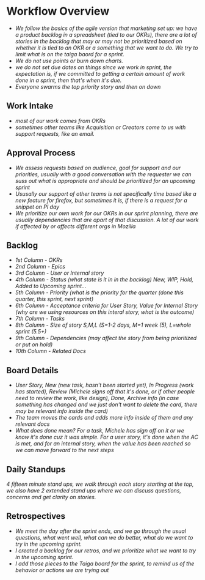 # Workflow Overview

* *We follow the basics of the agile version that marketing set up: we have a product backlog in a spreadsheet (tied to our OKRs), there are a lot of stories in the backlog that may or may not be prioritized based on whether it is tied to an OKR or a something that we want to do. We try to limit what is on the taiga baord for a sprint.*
* *We do not use points or burn down charts.*
* *we do not set due dates on things since we work in sprint, the expectation is, if we committed to getting a certain amount of work done in a sprint, then that's when it's due.*
* *Everyone swarms the top priority story and then on down*

## Work Intake

* *most of our work comes from OKRs*
* *sometimes other teams like Acquisition or Creators come to us with support requests, like an email.* 

## Approval Process

* *We assess requests based on audience, goal for support and our priorities, usually with a good conversation with the requester we can suss out what is appropriate and should be prioritized for an upcoming sprint*
* *Ususally our support of other teams is not specifically time based like a new feature for firefox, but sometimes it is, if there is a request for a snippet on PI day*
* *We prioritize our own work for our OKRs in our sprint planning, there are usually dependencies that are apart of that discussion. A lot of our work if affected by or affects different orgs in Mozilla*

## Backlog
* *1st Column - OKRs*
* *2nd Column - Epics*
* *3rd Column - User or Internal story*
* *4th Column - Status (what state is it in in the backlog) New, WIP, Hold, Added to Upcoming sprint...*
* *5th Column  - Priority (what is the priority for the quarter (done this quarter, this sprint, next sprint)*
* *6th Column - Acceptance criteria for User Story, Value for Internal Story (why are we using resources on this interal story, what is the outcome)*
* *7th Column - Tasks*
* *8th Column - Size of story S,M,L (S=1-2 days, M=1 week (5), L=whole sprint (5.5+)*
* *9th Column - Dependencies (may affect the story from being prioritized or put on hold)*
* *10th Column - Related Docs*


## Board Details

* *User Story, New (new task, hasn't been started yet), In Progress (work has started), Review (Michele signs off that it's done, or if other people need to review the work, like design), Done, Archive info (in case something has changed and we just don't want to delete the card, there may be relevant info inside the card)*
* *The team moves the cards and adds more info inside of them and any relevant docs*
* *What does done mean? For a task, Michele has sign off on it or we know it's done cuz it was simple. For a user story, it's done when the AC is met, and for an internal story, when the value has been reached so we can move forward to the next steps*


## Daily Standups

*4 fifteen minute stand ups, we walk through each story starting at the top, we also have 2 extended stand ups where we can discuss questions, concerns and get clarity on stories.*

## Retrospectives

* *We meet the day after the sprint ends, and we go through the usual questions, what went well, what can we do better, what do we want to try in the upcoming sprint.*
* *I created a backlog for our retros, and we prioritize what we want to try in the upcoming sprint.*
* *I add those pieces to the Taiga board for the sprint, to remind us of the behavior or actions we are trying out*
